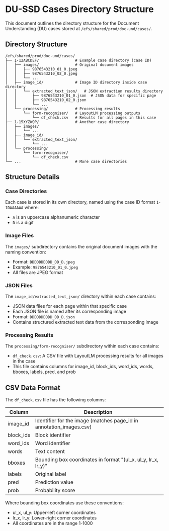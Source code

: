 # DU-SSD Cases Directory Structure

This document outlines the directory structure for the Document Understanding (DU) cases stored at `/efs/shared/prod/doc-und/cases/`.

## Directory Structure

```
/efs/shared/prod/doc-und/cases/
├── 1-12ABCDEF/                # Example case directory (case ID)
│   ├── images/                # Original document images
│   │   ├── 9876543210_01_0.jpeg
│   │   ├── 9876543210_02_0.jpeg
│   │   └── ...
│   ├── image_id/              # Image ID directory inside case directory
│   │   └── extracted_text_json/   # JSON extraction results directory
│   │       ├── 9876543210_01_0.json  # JSON data for specific page
│   │       ├── 9876543210_02_0.json
│   │       └── ...
│   └── processing/            # Processing results
│       └── form-recogniser/   # LayoutLM processing outputs
│           └── df_check.csv   # Results for all pages in this case
├── 1-15XYZWQP/                # Another case directory
│   ├── images/
│   │   └── ...
│   ├── image_id/
│   │   └── extracted_text_json/
│   │       └── ...
│   └── processing/
│       └── form-recogniser/
│           └── df_check.csv
└── ...                        # More case directories
```

## Structure Details

### Case Directories

Each case is stored in its own directory, named using the case ID format `1-1DAAAAAA` where:
- `A` is an uppercase alphanumeric character
- `D` is a digit

### Image Files

The `images/` subdirectory contains the original document images with the naming convention:
- Format: `DDDDDDDDDD_DD_D.jpeg`
- Example: `9876543210_01_0.jpeg`
- All files are JPEG format

### JSON Files

The `image_id/extracted_text_json/` directory within each case contains:
- JSON data files for each page within that specific case
- Each JSON file is named after its corresponding image
- Format: `DDDDDDDDDD_DD_D.json`
- Contains structured extracted text data from the corresponding image

### Processing Results

The `processing/form-recogniser/` subdirectory within each case contains:
- `df_check.csv`: A CSV file with LayoutLM processing results for all images in the case
- This file contains columns for image_id, block_ids, word_ids, words, bboxes, labels, pred, and prob

## CSV Data Format

The `df_check.csv` file has the following columns:

| Column    | Description |
|-----------|-------------|
| image_id  | Identifier for the image (matches page_id in annotation_images.csv) |
| block_ids | Block identifier |
| word_ids  | Word identifier |
| words     | Text content |
| bboxes    | Bounding box coordinates in format "(ul_x, ul_y, lr_x, lr_y)" |
| labels    | Original label |
| pred      | Prediction value |
| prob      | Probability score |

Where bounding box coordinates use these conventions:
- ul_x, ul_y: Upper-left corner coordinates 
- lr_x, lr_y: Lower-right corner coordinates
- All coordinates are in the range 1-1000